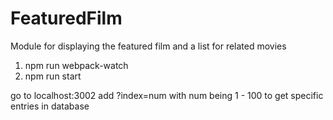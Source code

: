 # FeaturedFilm
Module for displaying the featured film and a list for related movies

1. npm run webpack-watch
2. npm run start

go to localhost:3002
add ?index=num with num being 1 - 100 to get specific entries in database
